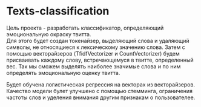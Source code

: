# Texts-classification
Цель проекта - разработать классификатор, определяющий эмоциональную окраску твитта.  
Для этого будет создан токенайзер, выделяющий слова и удаляющий символы, не относящиеся к лексическому значению слова. Затем с помощью векторайзеров (TfidfVectorizer и  CountVectorizer) будем присваивать каждому слову, встречающемуся в твитте, определенный вес. Так мы сможем выделять наиболее значимые слова и по ним определять эмоциональную оценку твитта. 

Будет обучена логистическая регрессия на векторах из векторайзеров. Качество модели булет улучшено с помощью стемминга, ограничения частоты слов и уделения внимания другим признакам о пользователее.
